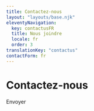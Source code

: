 ```yaml
---
title: Contactez-nous
layout: "layouts/base.njk"
eleventyNavigation:
  key: contactusFR
  title: Nous joindre
  locale: fr
  order: 3
translationKey: "contactus"
contactForm: fr
---
```


# Contactez-nous

<form name="contactFR" method="post">
  <input type="hidden" name="form-name" value="contactFR" />
  <gcds-input type="text" input-id="name" label="Nom complet"></gcds-input>
  <gcds-input type="email" input-id="email" label="Adresse courriel" required></gcds-input>
  <gcds-textarea label="Message" textarea-id="message" required></gcds-textarea>
  <div hidden>
    <gcds-input type="text" input-id="bot-field" label="bot"></gcds-input>
  </div>
  <gcds-button button-role="primary" button-type="submit">
    Envoyer
  </gcds-button>
</form>
